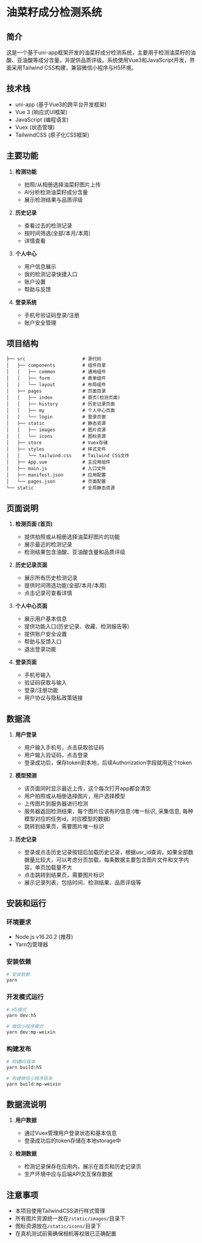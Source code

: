 # 油菜籽成分检测系统

## 简介

这是一个基于uni-app框架开发的油菜籽成分检测系统，主要用于检测油菜籽的油酸、亚油酸等成分含量，并提供品质评级。系统使用Vue3和JavaScript开发，界面采用Tailwind CSS构建，兼容微信小程序与H5环境。

## 技术栈

- uni-app (基于Vue3的跨平台开发框架)
- Vue 3 (响应式UI框架)
- JavaScript (编程语言)
- Vuex (状态管理)
- TailwindCSS (原子化CSS框架)

## 主要功能

1. **检测功能**
   - 拍照/从相册选择油菜籽图片上传
   - AI分析检测油菜籽成分含量
   - 展示检测结果与品质评级

2. **历史记录**
   - 查看过去的检测记录
   - 按时间筛选(全部/本月/本周)
   - 详情查看

3. **个人中心**
   - 用户信息展示
   - 我的检测记录快捷入口
   - 账户设置
   - 帮助与反馈

4. **登录系统**
   - 手机号验证码登录/注册
   - 账户安全管理

## 项目结构

```
├── src                     # 源代码
│   ├── components          # 组件目录
│   │   ├── common          # 通用组件
│   │   ├── form            # 表单组件
│   │   └── layout          # 布局组件
│   ├── pages               # 页面目录
│   │   ├── index           # 首页(检测页面)
│   │   ├── history         # 历史记录页面 
│   │   ├── my              # 个人中心页面
│   │   └── login           # 登录页面
│   ├── static              # 静态资源
│   │   ├── images          # 图片资源
│   │   └── icons           # 图标资源
│   ├── store               # Vuex存储
│   ├── styles              # 样式文件
│   │   └── tailwind.css    # Tailwind CSS文件
│   ├── App.vue             # 主应用组件
│   ├── main.js             # 入口文件
│   ├── manifest.json       # 应用配置
│   └── pages.json          # 页面配置
└── static                  # 全局静态资源
```

## 

## 页面说明

1. **检测页面 (首页)**
   - 提供拍照或从相册选择油菜籽图片的功能
   - 展示最近的检测记录
   - 检测结果包含油酸、亚油酸含量和品质评级

2. **历史记录页面**
   - 展示所有历史检测记录
   - 提供时间筛选功能(全部/本月/本周)
   - 点击记录可查看详情

3. **个人中心页面**
   - 展示用户基本信息
   - 提供功能入口(历史记录、收藏、检测报告等)
   - 提供账户安全设置
   - 帮助与反馈入口
   - 退出登录功能

4. **登录页面**
   - 手机号输入
   - 验证码获取与输入
   - 登录/注册功能
   - 用户协议与隐私政策链接

## 数据流

1. **用户登录**
   - 用户输入手机号，点击获取验证码
   - 用户输入验证码，点击登录
   - 登录成功后，保存token到本地，后续Authorization字段就用这个token

2. **模型预测**
   - 该页面同时显示最近上传，这个每次打开app都会清空
   - 用户拍照或从相册选择图片，用户选择模型
   - 上传图片到服务器进行检测
   - 服务器返回检测结果，每个图片应该有的信息:(唯一标识, 采集信息, 每种模型对应的任务id，对应模型的数据)
   - 跳转到结果页，需要图片唯一标识
3. **历史记录**
   - 登录或点击历史记录按钮后加载历史记录，根据usr_id查询，如果全部数据量比较大，可以考虑分页加载，每条数据主要包含图片文件和文字内容，单页加载量不大
   - 点击跳转到结果页，需要图片标识
   - 展示记录列表，包括时间、检测结果、品质评级等


## 安装和运行

### 环境要求

- Node.js v16.20.2 (推荐)
- Yarn包管理器

### 安装依赖

```bash
# 安装依赖
yarn
```

### 开发模式运行

```bash
# H5模式
yarn dev:h5

# 微信小程序模式
yarn dev:mp-weixin
```

### 构建发布

```bash
# 构建H5版本
yarn build:h5

# 构建微信小程序版本
yarn build:mp-weixin
```

## 数据流说明

1. **用户数据**
   - 通过Vuex管理用户登录状态和基本信息
   - 登录成功后的token存储在本地storage中

2. **检测数据**
   - 检测记录保存在应用内，展示在首页和历史记录页
   - 生产环境中应与后端API交互保存数据

## 注意事项

- 本项目使用TailwindCSS进行样式管理
- 所有图片资源统一放在`/static/images/`目录下
- 图标资源放在`/static/icons/`目录下
- 在真机测试前需确保相机等权限已正确配置 